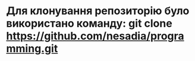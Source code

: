 # Для клонування репозиторію було використано команду: git clone https://github.com/nesadia/programming.git
